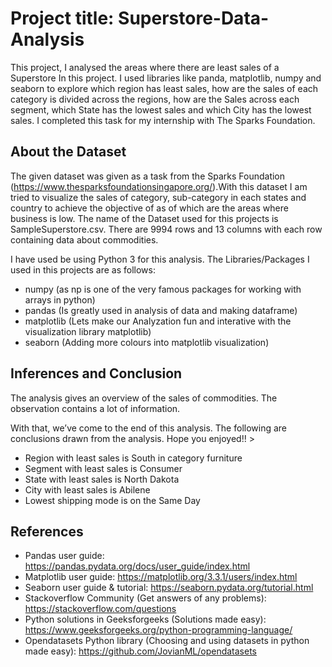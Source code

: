 # Project title: Superstore-Data-Analysis
This project, I analysed the areas where there are least sales of a Superstore In this project. I  used libraries like panda, matplotlib, numpy and seaborn to explore which region has least sales,
how are the sales of each category is divided across the regions, how are the Sales across each segment, which State has the lowest sales and which City has the lowest sales. I completed this task for my internship with The Sparks Foundation.

## About the Dataset
The given dataset was given as a task from the Sparks Foundation (https://www.thesparksfoundationsingapore.org/).With this dataset I am tried to visualize the sales of category, sub-category in each states and country to achieve the objective of as of which are the areas where business is low.
The name of the Dataset used for this projects is SampleSuperstore.csv. There are 9994 rows and 13 columns with each row containing data about commodities.

I have used be using Python 3 for this analysis. The Libraries/Packages I used in this projects are as follows:
* numpy (as np is one of the very famous packages for working with arrays in python) 
* pandas (Is greatly used in analysis of data and making dataframe) 
* matplotlib (Lets make our Analyzation fun and interative with the visualization library matplotlib) 
* seaborn (Adding more colours into matplotlib visualization)

## Inferences and Conclusion
The analysis gives an overview of the sales of commodities. The observation contains a lot of information.

With that, we’ve come to the end of this analysis. The following are conclusions drawn from the analysis. Hope you enjoyed!! >

* Region with least sales is South in category furniture
* Segment with least sales is Consumer
* State with least sales is North Dakota
* City with least sales is Abilene
* Lowest shipping mode is on the Same Day

## References
* Pandas user guide: https://pandas.pydata.org/docs/user_guide/index.html
* Matplotlib user guide: https://matplotlib.org/3.3.1/users/index.html
* Seaborn user guide & tutorial: https://seaborn.pydata.org/tutorial.html
* Stackoverflow Community (Get answers of any problems): https://stackoverflow.com/questions
* Python solutions in Geeksforgeeks (Solutions made easy): https://www.geeksforgeeks.org/python-programming-language/
* Opendatasets Python library (Choosing and using datasets in python made easy): https://github.com/JovianML/opendatasets
